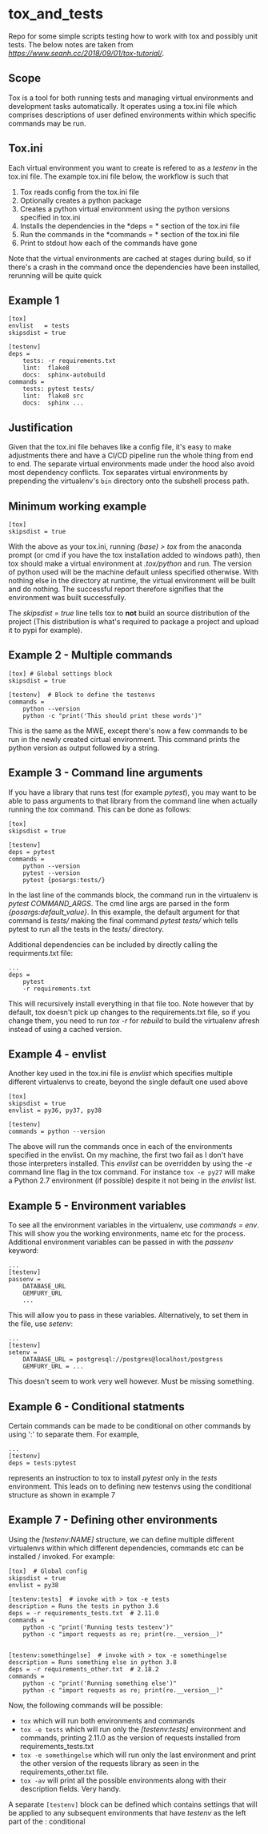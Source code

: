 # tox_and_tests
Repo for some simple scripts testing how to work with tox and possibly unit tests. The below notes are taken from *https://www.seanh.cc/2018/09/01/tox-tutorial/*.

## Scope
Tox is a tool for both running tests and managing virtual environments and development tasks automatically. It operates using a tox.ini file which comprises descriptions of user defined environments within which specific commands may be run.

## Tox.ini
Each virtual environment you want to create is refered to as a *testenv* in the tox.ini file.
The example tox.ini file below, the workflow is such that

1. Tox reads config from the tox.ini file
2. Optionally creates a python package
3. Creates a python virtual environment using the python versions specified in tox.ini
4. Installs the dependencies in the *deps = * section of the tox.ini file
5. Run the commands in the *commands = * section of the tox.ini file
6. Print to stdout how each of the commands have gone

Note that the virtual environments are cached at stages during build, so if there's a crash in the command once the dependencies have been installed, rerunning will be quite quick

## Example 1
```
[tox]
envlist   = tests
skipsdist = true

[testenv]
deps =
    tests: -r requirements.txt
    lint:  flake8
    docs:  sphinx-autobuild
commands =
    tests: pytest tests/
    lint:  flake8 src
    docs:  sphinx ...
```

## Justification
Given that the tox.ini file behaves like a config file, it's easy to make adjustments there and have a CI/CD pipeline run the whole thing from end to end. The separate virtual environments made under the hood also avoid most dependency conflicts. Tox separates virtual environments by prepending the virtualenv's `bin` directory onto the subshell process path.

## Minimum working example
```
[tox]
skipsdist = true
```
With the above as your tox.ini, running *(base) > tox* from the anaconda prompt (or cmd if you have the tox installation added to windows path), then tox should make a virtual environment at *.tox/python* and run. The version of python used will be the machine default unless specified otherwise. With nothing else in the directory at runtime, the virtual environment will be built and do nothing. The successful report therefore signifies that the environment was built successfully.

The *skipsdist = true* line tells tox to **not** build an source distribution of the project (This distribution is what's required to package a project and upload it to pypi for example).

## Example 2 - Multiple commands
```
[tox] # Global settings block
skipsdist = true

[testenv]  # Block to define the testenvs
commands =
	python --version
	python -c "print('This should print these words')"
```
This is the same as the MWE, except there's now a few commands to be run in the newly created cirtual environment. This command prints the python version as output followed by a string.

## Example 3 - Command line arguments
If you have a library that runs test (for example *pytest*), you may want to be able to pass arguments to that library from the command line when actually running the *tox* command. This can be done as follows:
```
[tox]
skipsdist = true

[testenv]
deps = pytest
commands =
	python --version
	pytest --version
	pytest {posargs:tests/}
```
In the last line of the commands block, the command run in the virtualenv is *pytest COMMAND_ARGS*. The cmd line args are parsed in the form *{posargs:default_value}*.
In this example, the default argument for that command is *tests/* making the final command *pytest tests/* which tells pytest to run all the tests in the *tests/* directory.

Additional dependencies can be included by directly calling the requirments.txt file:
```
...
deps =
	pytest
	-r requirements.txt
```
This will recursively install everything in that file too. Note however that by default, tox doesn't pick up changes to the requirements.txt file, so if you change them, you need to run *tox -r* for *rebuild* to build the virtualenv afresh instead of using a cached version.

## Example 4 - envlist
Another key used in the tox.ini file is *envlist* which specifies multiple different virtualenvs to create, beyond the single default one used above
```
[tox]
skipsdist = true
envlist = py36, py37, py38

[testenv]
commands = python --version
```
The above will run the commands once in each of the environments specified in the envlist. On my machine, the first two fail as I don't have those interpreters installed. This *envlist* can be overridden by using the *-e* command line flag in the tox command. For instance `tox -e py27` will make a Python 2.7 environment (if possible) despite it not being in the *envlist* list.

## Example 5 - Environment variables
To see all the environment variables in the virtualenv, use *commands = env*. This will show you the working environments, name etc for the process. Additional environment variables can be passed in with the *passenv* keyword:
```
...
[testenv]
passenv =
	DATABASE_URL
	GEMFURY_URL
	...
```
This will allow you to pass in these variables. Alternatively, to set them in the file, use *setenv*:
```
...
[testenv]
setenv =
	DATABASE_URL = postgresql://postgres@localhost/postgress
	GEMFURY_URL = ...
```
This doesn't seem to work very well however. Must be missing something.

## Example 6 - Conditional statments
Certain commands can be made to be conditional on other commands by using ':' to separate them. For example,
```
...
[testenv]
deps = tests:pytest
```
represents an instruction to tox to install *pytest* only in the *tests* environment.
This leads on to defining new testenvs using the conditional structure as shown in example 7


## Example 7 - Defining other environments
Using the *[testenv:NAME]* structure, we can define multiple different virtualenvs within which different dependencies, commands etc can be installed / invoked. For example:
```
[tox]  # Global config
skipsdist = true
envlist = py38

[testenv:tests]  # invoke with > tox -e tests
description = Runs the tests in python 3.6
deps = -r requirements_tests.txt  # 2.11.0
commands =
	python -c "print('Running tests testenv')"
	python -c "import requests as re; print(re.__version__)"


[testenv:somethingelse]  # invoke with > tox -e somethingelse
description = Runs something else in python 3.8
deps = -r requirements_other.txt  # 2.18.2
commands =
	python -c "print('Running something else')"
	python -c "import requests as re; print(re.__version__)"
```
Now, the following commands will be possible:
- `tox` which will run both environments and commands
- `tox -e tests` which will run only the *[testenv:tests]* environment and commands, printing 2.11.0 as the version of requests installed from requirements_tests.txt
- `tox -e somethingelse` which will run only the last environment and print the other version of the requests library as seen in the requirements_other.txt file.
- `tox -av` will print all the possible environments along with their description fields. Very handy.

A separate `[testenv]` block can be defined which contains settings that will be applied to any subsequent environments that have *testenv* as the left part of the : conditional